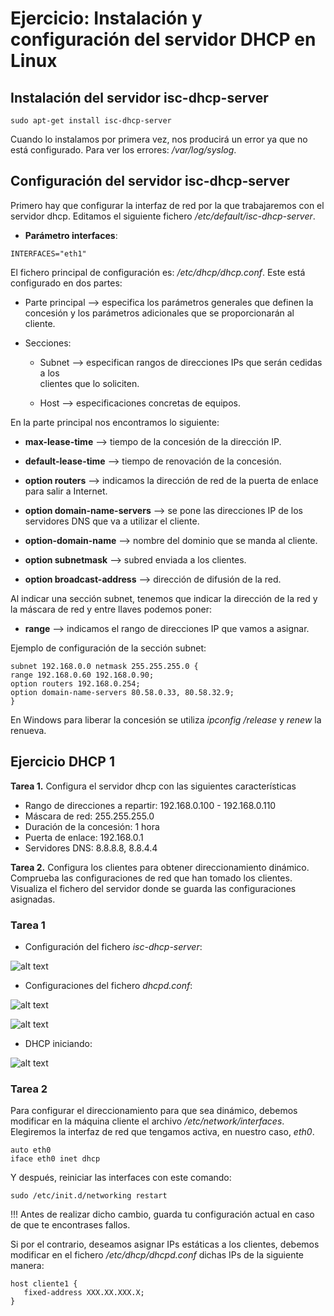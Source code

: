 # Ejercicio: Instalación y configuración del servidor DHCP en Linux


## Instalación del servidor isc-dhcp-server

```sudo apt-get install isc-dhcp-server```

Cuando lo instalamos por primera vez, nos producirá un error ya que no está 
configurado. Para ver los errores: _/var/log/syslog_.


## Configuración del servidor isc-dhcp-server

Primero hay que configurar la interfaz de red por la que trabajaremos con el
servidor dhcp. Editamos el siguiente fichero _/etc/default/isc-dhcp-server_.

* **Parámetro interfaces**:

```INTERFACES="eth1"```

El fichero principal de configuración es: _/etc/dhcp/dhcp.conf_. Este está
configurado en dos partes:

* Parte principal --> especifica los parámetros generales que definen la 
concesión y los parámetros adicionales que se proporcionarán al cliente.

* Secciones:  

   * Subnet --> especifican rangos de direcciones IPs que serán cedidas a los  
		clientes que lo soliciten.  

   * Host --> especificaciones concretas de equipos.  

En la parte principal nos encontramos lo siguiente:

* **max-lease-time** --> tiempo de la concesión de la dirección IP.

* **default-lease-time** --> tiempo de renovación de la concesión.

* **option routers** --> indicamos la dirección de red de la puerta de enlace 
para salir a Internet.

* **option domain-name-servers** --> se pone las direcciones IP de los 
servidores DNS que va a utilizar el cliente.

* **option-domain-name** --> nombre del dominio que se manda al cliente.

* **option subnetmask** --> subred enviada a los clientes.

* **option broadcast-address** --> dirección de difusión de la red.

Al indicar una sección subnet, tenemos que indicar la dirección de la red y la
máscara de red y entre llaves podemos poner:

* **range** --> indicamos el rango de direcciones IP que vamos a asignar.

Ejemplo de configuración de la sección subnet:

```
subnet 192.168.0.0 netmask 255.255.255.0 {  
range 192.168.0.60 192.168.0.90;  
option routers 192.168.0.254;  
option domain-name-servers 80.58.0.33, 80.58.32.9;  
}  
```

En Windows para liberar la concesión se utiliza _ipconfig /release_ y _renew_
la renueva.


## Ejercicio DHCP 1

**Tarea 1.** Configura el servidor dhcp con las siguientes características
   
 * Rango de direcciones a repartir: 192.168.0.100 - 192.168.0.110
 * Máscara de red: 255.255.255.0
 * Duración de la concesión: 1 hora
 * Puerta de enlace: 192.168.0.1
 * Servidores DNS: 8.8.8.8, 8.8.4.4

**Tarea 2.** Configura los clientes para obtener direccionamiento dinámico. 
Comprueba las configuraciones de red que han tomado los clientes. 
Visualiza el fichero del servidor donde se guarda las configuraciones asignadas.


### Tarea 1

* Configuración del fichero _isc-dhcp-server_:

![alt text](../Imágenes/iscdhcpserver.png)

* Configuraciones del fichero _dhcpd.conf_:

![alt text](../Imágenes/dhcpconf1.png)

![alt text](../Imágenes/dhcpconf2.png)

* DHCP iniciando:

![alt text](../Imágenes/dhcpstart.png)

### Tarea 2

Para configurar el direccionamiento para que sea dinámico, debemos modificar en 
la máquina cliente el archivo _/etc/network/interfaces_. Elegiremos la interfaz
de red que tengamos activa, en nuestro caso, _eth0_.


```
auto eth0
iface eth0 inet dhcp
```

Y después, reiniciar las interfaces con este comando:

```sudo /etc/init.d/networking restart```

!!! Antes de realizar dicho cambio, guarda tu configuración actual en caso de
que te encontrases fallos.


Si por el contrario, deseamos asignar IPs estáticas a los clientes, debemos 
modificar en el fichero _/etc/dhcp/dhcpd.conf_ dichas IPs de la siguiente 
manera:

```
host cliente1 {
   fixed-address XXX.XX.XXX.X;
}
```


